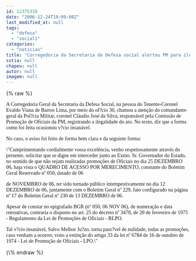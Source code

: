```yaml
---
id: 12375338
date: "2006-12-24T19:09:00Z"
last_modified_at: null
tags:
  - "defesa"
  - "social1"
categories:
  - "noticias"
title: "Corregedoria da Secretaria de Defesa social alertou PM para ilegalidade nas promo\u00e7\u00f5es de oficiais"
sutia: null
chapeu: null
autor: null
imagem: null
---
```

{\% raw %}
<p><P><FONT face=Verdana>A Corregedoria Geral da Secretaria da Defesa Social, na pessoa do Tenente-Coronel Evaldo Viana de Barros Lima, por meio do of?cio 30, chamou a atenção do comandante-geral da Pol?cia Militar, coronel Cláudio José da Silva, responsável pela Comissão de Promoção de Oficiais da PM, registrando a ilegalidade do ato. No texto, diz que a forma como foi feita ocasionou v?cio insanável.</FONT></P></p>
<p><P><FONT face=Verdana>No caso, o aviso foi feito de forma bem clara e da seguinte forma: </FONT></P></p>
<p><P><FONT face=Verdana>\"Cumprimentando cordialmente vossa excelência, venho respeitosamente através do presente, solicitar que se digne em interceder junto ao Exmo. Sr. Governador do Estado, no sentido de que não sejam realizadas promoções de Oficiais no dia 25 DEZEMBRO 06, haja vista o QUADRO DE ACESSO POR MERECIMENTO, constante do Boletim Geral Reservado nº 050, datado de 06</p>
<p> de NOVEMBRO de 06, ter sido tornado público intempestivamente no dia 12 DEZEMBRO de 06, juntamente com o Boletim Geral nº 229, fato configurado na página nº 17 do Boletim Geral nº 230 de 13 DEZEMBRO de 06. </FONT></P></p>
<p><P><FONT face=Verdana>Apesar de constar no epigrafado BGR (nº 050, 06 NOV 06), de numeração e data retroativas, contraria o disposto no art. 25 do decreto nº 3478, de 20 de fevereiro de 1975 - Regulamento da Lei de Promoções de Oficiais - RLPO. </FONT></P></p>
<p><P><FONT face=Verdana>Tal v?cio insanável, Salvo Melhor Ju?zo, torna pass?vel de nulidade, todas as promoções, caso venham a ocorrer, visto a extinção do artigo 33 da lei nº 6784 de 16 de outubro de 1974 - Lei de Promoção de Oficiais - LPO.\" </FONT></P> </p>
{\% endraw %}